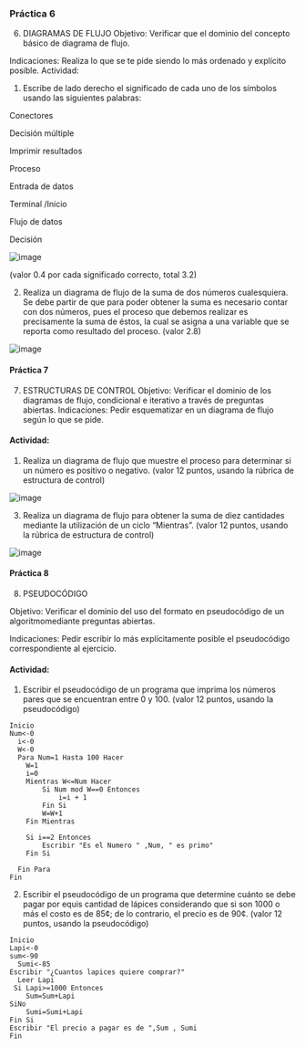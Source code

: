 ### Práctica 6
6. DIAGRAMAS DE FLUJO
Objetivo: Verificar que el dominio del concepto básico de diagrama de flujo.

Indicaciones: Realiza lo que se te pide siendo lo más ordenado y explícito posible.
Actividad:

  1. Escribe de lado derecho el significado de cada uno de los símbolos usando las
  siguientes palabras: 
  
  Conectores
  
  Decisión múltiple
  
  Imprimir resultados
  
  Proceso
  
  Entrada de datos
  
  Terminal /Inicio
  
  Flujo de datos
  
  Decisión
  
  ![image](https://user-images.githubusercontent.com/99523872/166009118-cc680a78-c708-4650-b889-c1484104e4b0.png)

  
  (valor 0.4 por cada significado correcto, total 3.2)
  
   2. Realiza un diagrama de flujo de la suma de dos números cualesquiera. Se debe partir de que para poder obtener la suma es necesario contar con dos números, pues el
    proceso que debemos realizar es precisamente la suma de éstos, la cual se asigna a una variable que se reporta como resultado del proceso. (valor 2.8)
    
   ![image](https://user-images.githubusercontent.com/99523872/166009679-312a48e1-a11b-4098-8ba5-3466920a4543.png)
    
 #### Práctica 7
7. ESTRUCTURAS DE CONTROL
Objetivo: Verificar el dominio de los diagramas de flujo, condicional e iterativo a través de preguntas abiertas.
Indicaciones: Pedir esquematizar en un diagrama de flujo según lo que se pide.
#### Actividad:
  1. Realiza un diagrama de flujo que muestre el proceso para determinar si un número es positivo o negativo. (valor 12 puntos, usando la rúbrica de estructura de control)

![image](https://user-images.githubusercontent.com/99523872/166009604-938ed8c2-6b4a-466a-9439-b42ec831c41b.png)

  3. Realiza un diagrama de flujo para obtener la suma de diez cantidades mediante la utilización de un ciclo “Mientras”. (valor 12 puntos, usando la rúbrica de estructura de
control)

![image](https://user-images.githubusercontent.com/99523872/166082357-80612081-d5d0-487d-8f45-3c783a5d6006.png)

#### Práctica 8
8. PSEUDOCÓDIGO

Objetivo: Verificar el dominio del uso del formato en pseudocódigo de un algoritmomediante preguntas abiertas.

Indicaciones: Pedir escribir lo más explícitamente posible el pseudocódigo correspondiente al ejercicio.

#### Actividad:

  1. Escribir el pseudocódigo de un programa que imprima los números pares que se encuentran entre 0 y 100. (valor 12 puntos, usando la pseudocódigo)
  
  
    Inicio
    Num<-0
	  i<-0
	  W<-0
	  Para Num=1 Hasta 100 Hacer
		W=1
		i=0
		Mientras W<=Num Hacer
			Si Num mod W==0 Entonces
				i=i + 1
			Fin Si
			W=W+1
		Fin Mientras
		
		Si i==2 Entonces
			Escribir "Es el Numero " ,Num, " es primo" 
		Fin Si
		
	  Fin Para
    Fin
  
  2. Escribir el pseudocódigo de un programa que determine cuánto se debe pagar por equis cantidad de lápices considerando que si son 1000 o más el costo es de 85¢; de lo contrario, el precio es de 90¢. (valor 12 puntos, usando la pseudocódigo)

    Inicio
    Lapi<-0
  	sum<-90
	  Sumi<-85
  	Escribir "¿Cuantos lapices quiere comprar?"
	  Leer Lapi
  	 Si Lapi>=1000 Entonces
		Sum=Sum+Lapi
  	SiNo
		Sumi=Sumi+Lapi
  	Fin Si
  	Escribir "El precio a pagar es de ",Sum , Sumi 
    Fin
